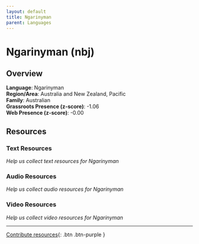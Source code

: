 ```yaml
---
layout: default
title: Ngarinyman
parent: Languages
---
```


# Ngarinyman (nbj)

## Overview

**Language**: Ngarinyman  
**Region/Area**: Australia and New Zealand, Pacific  
**Family**: Australian  
**Grassroots Presence (z-score)**: -1.06  
**Web Presence (z-score)**: -0.00  

## Resources

### Text Resources
*Help us collect text resources for Ngarinyman*

### Audio Resources
*Help us collect audio resources for Ngarinyman*

### Video Resources
*Help us collect video resources for Ngarinyman*

---

[Contribute resources](https://forms.office.com/e/1SfLJx3u1r){: .btn .btn-purple }

